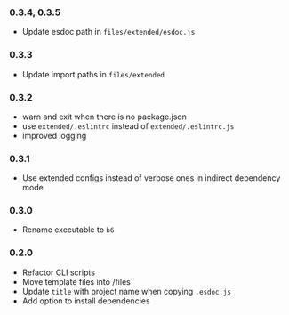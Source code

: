 ### 0.3.4, 0.3.5

-   Update esdoc path in `files/extended/esdoc.js`

### 0.3.3

-   Update import paths in `files/extended`

### 0.3.2

-   warn and exit when there is no package.json
-   use `extended/.eslintrc` instead of `extended/.eslintrc.js`
-   improved logging

### 0.3.1

-   Use extended configs instead of verbose ones in indirect dependency mode

### 0.3.0

-   Rename executable to `b6`

### 0.2.0

-   Refactor CLI scripts
-   Move template files into /files
-   Update `title` with project name when copying `.esdoc.js`
-   Add option to install dependencies
